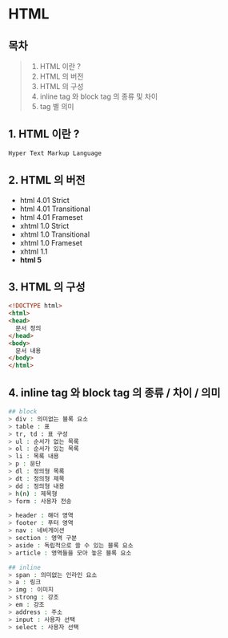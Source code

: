 # HTML

## 목차
> 1. HTML 이란 ?
> 2. HTML 의 버전
> 3. HTML 의 구성
> 4. inline tag 와 block tag 의 종류 및 차이
> 5. tag 별 의미

## 1. HTML 이란 ?

``` bash  
Hyper Text Markup Language
```  


## 2. HTML 의 버전
- html 4.01 Strict
- html 4.01 Transitional
- html 4.01 Frameset
- xhtml 1.0 Strict
- xhtml 1.0 Transitional
- xhtml 1.0 Frameset
- xhtml 1.1
- __html 5__

## 3. HTML 의 구성
``` html  
<!DOCTYPE html>
<html>
<head>
  문서 정의
</head>
<body>
  문서 내용
</body>
</html>
```  

## 4. inline tag 와 block tag 의 종류 / 차이 / 의미
``` bash
## block
> div : 의미없는 블록 요소
> table : 표
> tr, td : 표 구성
> ul : 순서가 없는 목록
> ol : 순서가 있는 목록
> li : 목록 내용
> p : 문단
> dl : 정의형 목록
> dt : 정의형 제목
> dd : 정의형 내용
> h(n) : 제목형
> form : 사용자 전송

> header : 해더 영역
> footer : 푸터 영역
> nav : 네비게이션
> section : 영역 구분
> aside : 독립적으로 쓸 수 있는 블록 요소
> article : 영역들을 모아 놓은 블록 요소

## inline
> span : 의미없는 인라인 요소
> a : 링크
> img : 이미지
> strong : 강조
> em : 강조
> address : 주소
> input : 사용자 선택
> select : 사용자 선택
```